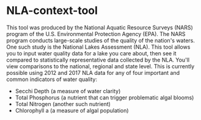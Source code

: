 # NLA-context-tool
This tool was produced by the National Aquatic Resource Surveys (NARS) program of the U.S. Environmental Protection Agency (EPA). The NARS program conducts large-scale studies of the quality of the nation's waters. One such study is the National Lakes Assessment (NLA).
This tool allows you to input water quality data for a lake you care about, then see it compared to statistically representative data collected by the NLA. You'll view comparisons to the national, regional and state level. This is currently possible using 2012 and 2017 NLA data for any of four important and common indicators of water quality:
* Secchi Depth (a measure of water clarity)
* Total Phosphorus (a nutrient that can trigger problematic algal blooms)
* Total Nitrogen (another such nutrient)
* Chlorophyll a (a measure of algal population)
